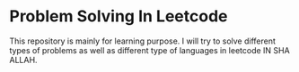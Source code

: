 # Problem Solving In Leetcode
This repository is mainly for learning purpose. I will try to solve different types of problems as well as different type of languages in leetcode IN SHA ALLAH. 
